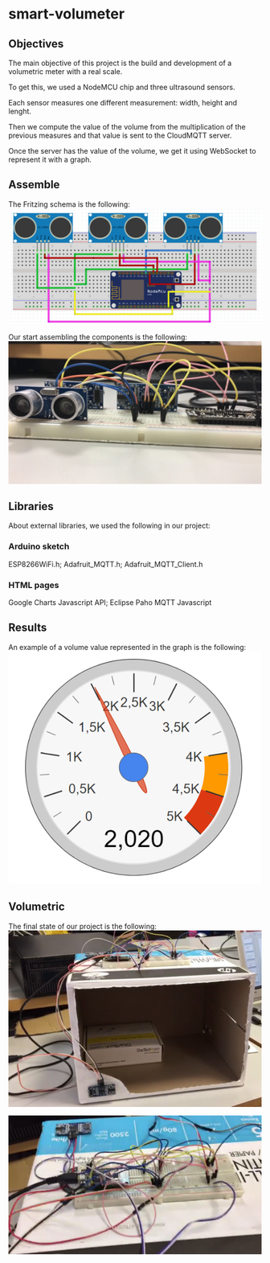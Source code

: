 # smart-volumeter

<h2>Objectives</h2>

The main objective of this project is the build and development of a volumetric meter with a real scale.

To get this, we used a NodeMCU chip and three ultrasound sensors.

Each sensor measures one different measurement: width, height and lenght.

Then we compute the value of the volume from the multiplication of the previous measures and that value is sent to the CloudMQTT server.

Once the server has the value of the volume, we get it using WebSocket to represent it with a graph.

<h2>Assemble</h2>

The Fritzing schema is the following:
![fritzing](img/1.png)

Our start assembling the components is the following:
![start](img/3.jpg)

<h2>Libraries</h2>

About external libraries, we used the following in our project:

<h3>Arduino sketch</h3>

ESP8266WiFi.h;
Adafruit_MQTT.h;
Adafruit_MQTT_Client.h

<h3>HTML pages</h3>

Google Charts Javascript API;
Eclipse Paho MQTT Javascript

<h2>Results</h2>

An example of a volume value represented in the graph is the following:
![graph](img/2.png)

<h2>Volumetric</h2>

The final state of our project is the following:
![final1](img/4.png)

![final2](img/5.png)